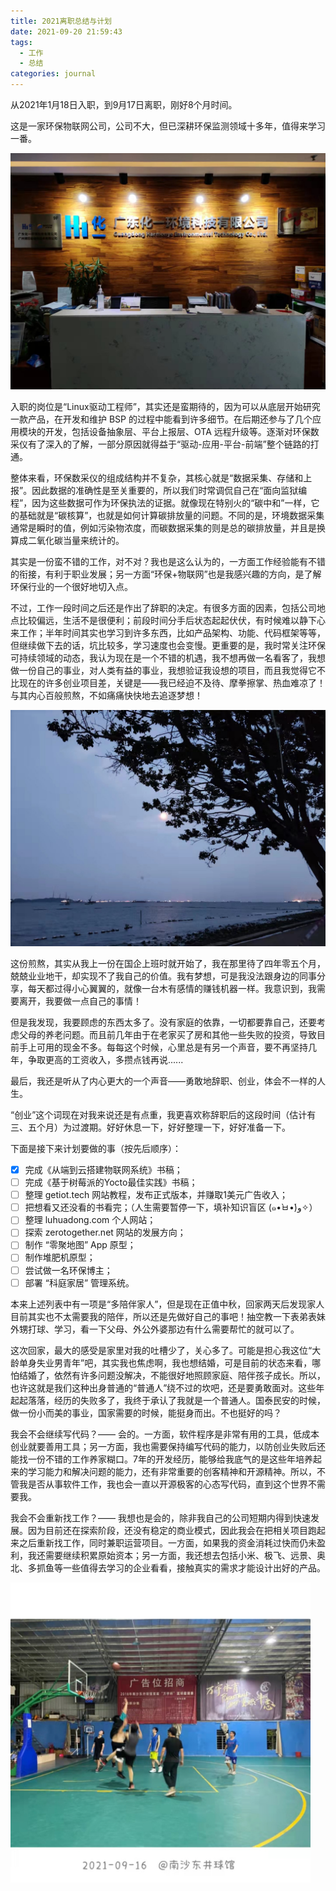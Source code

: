 ```yaml
---
title: 2021离职总结与计划
date: 2021-09-20 21:59:43
tags: 
  - 工作
  - 总结
categories: journal
---
```


从2021年1月18日入职，到9月17日离职，刚好8个月时间。

这是一家环保物联网公司，公司不大，但已深耕环保监测领域十多年，值得来学习一番。

<img src="/images/journal/20210917_bocon.jpeg" width=600 />

入职的岗位是“Linux驱动工程师”，其实还是蛮期待的，因为可以从底层开始研究一款产品，在开发和维护 BSP 的过程中能看到许多细节。在后期还参与了几个应用模块的开发，包括设备抽象层、平台上报层、OTA 远程升级等。逐渐对环保数采仪有了深入的了解，一部分原因就得益于“驱动-应用-平台-前端”整个链路的打通。

整体来看，环保数采仪的组成结构并不复杂，其核心就是“数据采集、存储和上报”。因此数据的准确性是至关重要的，所以我们时常调侃自己在“面向监狱编程”，因为这些数据可作为环保执法的证据。就像现在特别火的“碳中和”一样，它的基础就是“碳核算”，也就是如何计算碳排放量的问题。不同的是，环境数据采集通常是瞬时的值，例如污染物浓度，而碳数据采集的则是总的碳排放量，并且是换算成二氧化碳当量来统计的。

其实是一份蛮不错的工作，对不对？我也是这么认为的，一方面工作经验能有不错的衔接，有利于职业发展；另一方面“环保+物联网”也是我感兴趣的方向，是了解环保行业的一个很好地切入点。

不过，工作一段时间之后还是作出了辞职的决定。有很多方面的因素，包括公司地点比较偏远，生活不是很便利；前段时间分手后状态起起伏伏，有时候难以静下心来工作；半年时间其实也学习到许多东西，比如产品架构、功能、代码框架等等，但继续做下去的话，坑比较多，学习速度也会变慢。更重要的是，我时常关注环保可持续领域的动态，我认为现在是一个不错的机遇，我不想再做一名看客了，我想做一份自己的事业，对人类有益的事业，我想验证我设想的项目，而且我觉得它不比现在的许多创业项目差，关键是——我已经迫不及待、摩拳擦掌、热血难凉了！与其内心百般煎熬，不如痛痛快快地去追逐梦想！

<img src="/images/journal/20210918_nansha.jpeg" width=600 />

这份煎熬，其实从我上一份在国企上班时就开始了，我在那里待了四年零五个月，兢兢业业地干，却实现不了我自己的价值。我有梦想，可是我没法跟身边的同事分享，每天都过得小心翼翼的，就像一台木有感情的赚钱机器一样。我意识到，我需要离开，我要做一点自己的事情！

但是我发现，我要顾虑的东西太多了。没有家庭的依靠，一切都要靠自己，还要考虑父母的养老问题。而且前几年由于在老家买了房和其他一些失败的投资，导致目前手上可用的现金不多。每每这个时候，心里总是有另一个声音，要不再坚持几年，争取更高的工资收入，多攒点钱再说......

最后，我还是听从了内心更大的一个声音——勇敢地辞职、创业，体会不一样的人生。

“创业”这个词现在对我来说还是有点重，我更喜欢称辞职后的这段时间（估计有三、五个月）为过渡期。好好休息一下，好好整理一下，好好准备一下。

下面是接下来计划要做的事（按先后顺序）：

- [x] 完成《从端到云搭建物联网系统》书稿；
- [ ] 完成《基于树莓派的Yocto最佳实践》书稿；
- [ ] 整理 getiot.tech 网站教程，发布正式版本，并赚取1美元广告收入；
- [ ] 把想看又还没看的书看完；（人生需要暂停一下，填补知识盲区 (๑•̀ㅂ•́)و✧）
- [ ] 整理 luhuadong.com 个人网站；
- [ ] 探索 zerotogether.net 网站的发展方向；
- [ ] 制作 “零聚地图” App 原型；
- [ ] 制作堆肥机原型；
- [ ] 尝试做一名环保博主；
- [ ] 部署 “科庭家居” 管理系统。

本来上述列表中有一项是“多陪伴家人”，但是现在正值中秋，回家两天后发现家人目前其实也不太需要我的陪伴，所以还是先做好自己的事吧！抽空教一下表弟表妹外甥打球、学习，看一下父母、外公外婆那边有什么需要帮忙的就可以了。

这次回家，最大的感受是家里对我的吐槽少了，关心多了。可能是担心我这位“大龄单身失业男青年”吧，其实我也焦虑啊，我也想结婚，可是目前的状态来看，哪怕结婚了，依然有许多问题没解决，不能很好地照顾家庭、陪伴孩子成长。所以，也许这就是我们这种出身普通的“普通人”绕不过的坎吧，还是要勇敢面对。这些年起起落落，经历的失败多了，我终于承认了我就是一个普通人。国泰民安的时候，做一份小而美的事业，国家需要的时候，能挺身而出。不也挺好的吗？

我会不会继续写代码？—— 会的。一方面，软件程序是非常有用的工具，低成本创业就要善用工具；另一方面，我也需要保持编写代码的能力，以防创业失败后还能找一份不错的工作养家糊口。7年的开发经历，能够给我底气的是这些年培养起来的学习能力和解决问题的能力，还有非常重要的创客精神和开源精神。所以，不管我是否从事软件工作，我也会一直以开源极客的心态写代码，直到这个世界不需要我。

我会不会重新找工作？—— 我想也是会的，除非我自己的公司短期内得到快速发展。因为目前还在探索阶段，还没有稳定的商业模式，因此我会在把相关项目跑起来之后重新找工作，同时兼职运营项目。一方面，如果我的资金消耗过快而仍未盈利，我还需要继续积累原始资本；另一方面，我还想去包括小米、极飞、远景、奥北、多抓鱼等一些值得去学习的企业看看，接触真实的需求才能设计出好的产品。


<img src="/images/journal/20210916_basketball.jpeg" width=480 />
